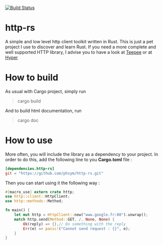 [![Build Status](https://travis-ci.org/phsym/http-rs.svg)](https://travis-ci.org/phsym/http-rs)

# http-rs
A simple and low level http client toolkit written in Rust.
This is just a pet project I use to discover and learn Rust. If you need a more complete and well supported HTTP library,
I advise you to have a look at [Teepee](http://teepee.rs/) or at [Hyper](https://github.com/hyperium/hyper)

# How to build
As usual with Cargo project, simply run

> cargo build

And to build html documentation, run

> cargo doc

# How to use
More often, you will include the library as a dependency to your project. In order to do this, add the following line to you **Cargo.toml** file :

```toml
[dependencies.http-rs]
git = "https://github.com/phsym/http-rs.git"

```

Then you can start using it the following way :

```rust
#[macro_use] extern crate http;
use http::client::HttpClient;
use http::methods::Method;

fn main() {
	let mut http = HttpClient::new("www.google.fr:80").unwrap();
	match http.send(Method::GET, /, None, None) {
		Ok(reply) => {},// Do something with the reply
		Err(e) => panic!("Cannot send request : {}", e);
	}
}
```
